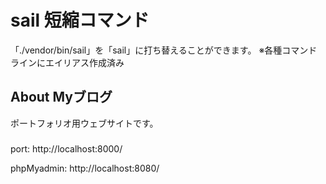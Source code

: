 # sail 短縮コマンド
「./vendor/bin/sail」を「sail」に打ち替えることができます。
※各種コマンドラインにエイリアス作成済み

## About Myブログ
ポートフォリオ用ウェブサイトです。

### 
port: 
http://localhost:8000/

phpMyadmin: http://localhost:8080/


